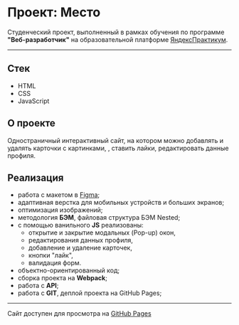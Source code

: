 # Проект: Место

Студенческий проект, выполненный в рамках обучения по программе **"Веб-разработчик"** на образовательной платформе [ЯндексПрактикум](https://practicum.yandex.ru/).

---
## Стек

- HTML
- CSS
- JavaScript

## О проекте

Oдностраничный интерактивный сайт, на котором можно добавлять и удалять карточки с картинками, , ставить лайки, редактировать данные профиля.

## Реализация

- работа с макетом в [Figma](https://www.figma.com/file/2cn9N9jSkmxD84oJik7xL7/JavaScript.-Sprint-4?node-id=0%3A1);
- адаптивная верстка для мобильных устройств и больших экранов;
- оптимизация изображений;
- методология **БЭМ**, файловая структура БЭМ Nested;
- c помощью ванильного **JS** реализованы:
    * открытие и закрытие модальных (Pop-up) окон,
    * редактирования данных профиля,
    * добавление и удаление карточек,
    * кнопки "лайк",
    * валидация форм.
- объектно-ориентированный код;
- сборка проекта на **Webpack**;
- работа с **API**;
- работа с **GIT**, деплой проекта на GitHub Pages;

---

Сайт доступен для просмотра на [GitHub Pages](https://epiphes.github.io/mesto)
